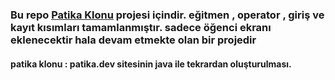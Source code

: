 ### Bu repo [Patika Klonu](https://app.patika.dev/courses/java-102/patikaklon-8) projesi içindir. eğitmen , operator , giriş ve kayıt kısımları tamamlanmıştır. sadece öğenci ekranı eklenecektir hala devam etmekte olan bir projedir

#### patika klonu : patika.dev sitesinin java ile tekrardan oluşturulması. 
